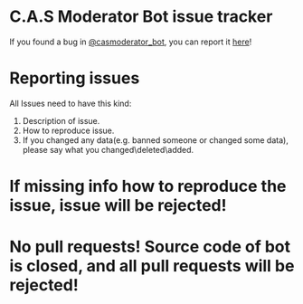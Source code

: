 # C.A.S Moderator Bot issue tracker

If you found a bug in [@casmoderator_bot](https://t.me/casmoderator_bot), you can report it [here](https://github.com/ti-bone/cas-moderator-bot-issue-tracker/issues)!

# Reporting issues

All Issues need to have this kind:
1. Description of issue.
2. How to reproduce issue.
3. If you changed any data(e.g. banned someone or changed some data), please say what you changed\deleted\added.

# If missing info how to reproduce the issue, issue will be rejected!

# No pull requests! Source code of bot is closed, and all pull requests will be rejected!
